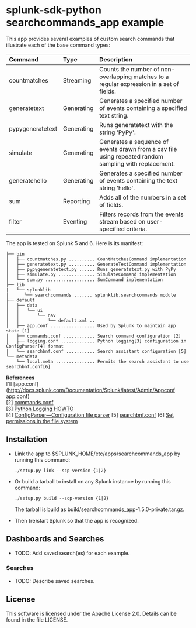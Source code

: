 splunk-sdk-python searchcommands_app example
=============================================

This app provides several examples of custom search commands that illustrate each of the base command types:

 Command          | Type       | Description
:---------------- |:-----------|:-------------------------------------------------------------------------------------------
 countmatches     | Streaming  | Counts the number of non-overlapping matches to a regular expression in a set of fields.
 generatetext     | Generating | Generates a specified number of events containing a specified text string.
 pypygeneratetext | Generating | Runs generatetext with the string 'PyPy'. 
 simulate         | Generating | Generates a sequence of events drawn from a csv file using repeated random sampling with replacement.
 generatehello    | Generating | Generates a specified number of events containing the text string 'hello'.
 sum              | Reporting  | Adds all of the numbers in a set of fields.
 filter           | Eventing   | Filters records from the events stream based on user-specified criteria.
 
The app is tested on Splunk 5 and 6. Here is its manifest:

```
├── bin
│   ├── countmatches.py .......... CountMatchesCommand implementation
│   ├── generatetext.py .......... GenerateTextCommand implementation
│   ├── pypygeneratetext.py ...... Runs generatetext.py with PyPy
│   ├── simulate.py .............. SimulateCommand implementation
│   └── sum.py ................... SumCommand implementation
├── lib
|   └── splunklib
│      └── searchcommands ....... splunklib.searchcommands module
├── default
│   ├── data
│   │   └── ui
│   │       └── nav
│   │           └── default.xml ..
│   ├── app.conf ................. Used by Splunk to maintain app state [1]
│   ├── commands.conf ............ Search command configuration [2]
│   ├── logging.conf ............. Python logging[3] configuration in ConfigParser[4] format
│   └── searchbnf.conf ........... Search assistant configuration [5]
└── metadata
    └── local.meta ............... Permits the search assistant to use searchbnf.conf[6]
```
**References**  
[1] [app.conf](http://docs.splunk.com/Documentation/Splunk/latest/Admin/Appconf app.conf)  
[2] [commands.conf](http://docs.splunk.com/Documentation/Splunk/latest/Admin/Commandsconf)  
[3] [Python Logging HOWTO](http://docs.python.org/2/howto/logging.html)  
[4] [ConfigParser—Configuration file parser](http://docs.python.org/2/library/configparser.html)
[5] [searchbnf.conf](http://docs.splunk.com/Documentation/Splunk/latest/admin/Searchbnfconf)
[6] [Set permissions in the file system](http://docs.splunk.com/Documentation/Splunk/latest/AdvancedDev/SetPermissions#Set_permissions_in_the_filesystem)

## Installation

+ Link the app to $SPLUNK_HOME/etc/apps/searchcommands_app by running this command:

  ```
  ./setup.py link --scp-version {1|2}
  ```
  
+ Or build a tarball to install on any Splunk instance by running this command:

  ```
  ./setup.py build --scp-version {1|2}
  ```

  The tarball is build as build/searchcommands_app-1.5.0-private.tar.gz.
  
+ Then (re)start Splunk so that the app is recognized.

## Dashboards and Searches

+ TODO: Add saved search(es) for each example.

### Searches

+ TODO: Describe saved searches.

## License

This software is licensed under the Apache License 2.0. Details can be found in
the file LICENSE.
